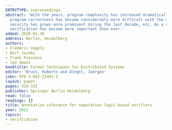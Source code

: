 ```yaml
---
ENTRYTYPE: inproceedings
abstract: 'With the years, program complexity has increased dramatically: ensuring
  program correctness has become considerably more difficult with the advent of multithreading,
  security has grown more prominent during the last decade, etc. As a result, static
  verification has become more important than ever.'
added: 2020-01-30
address: Berlin, Heidelberg
authors:
- Frédéric Vogels
- Bart Jacobs
- Frank Piessens
- Jan Smans
booktitle: Formal Techniques for Distributed Systems
editor: 'Bruni, Roberto and Dingel, Juergen'
isbn: 978-3-642-21461-5
layout: paper
pages: 319-333
publisher: Springer Berlin Heidelberg
read: false
readings: []
title: Annotation inference for separation logic based verifiers
year: 2011
topics:
- verification
---
```

